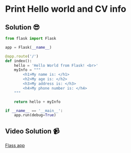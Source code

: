 # Print Hello world and CV info

## Solution 😎

```python
from flask import Flask

app = Flask(__name__)

@app.route('/')
def index():
    hello = 'Hello World from Flask! <br>'
    myInfo = """
        <h1>My name is: </h1>
        <h2>My age is: </h2>
        <h3>My address is: </h3>
        <h4>My phone number is: </h4>
    """

    return hello + myInfo

if __name__ == '__main__':
    app.run(debug=True)
```

## Video Solution 📹

[Flass app](https://edpuzzle.com/assignments/637c56024e4fab40e02c1ebd/watch)
